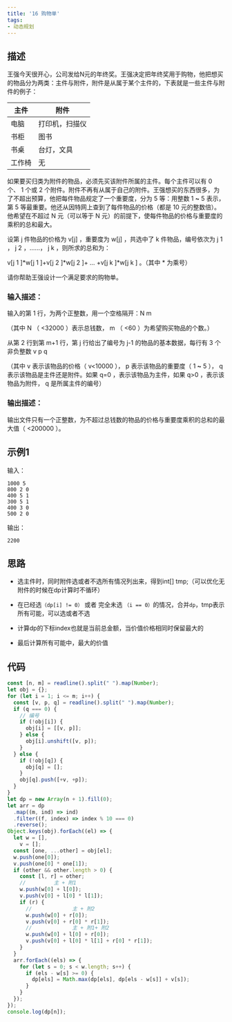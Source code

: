 ```yaml
---
title: '16 购物单'
tags:
- 动态规划
---
```


## 描述

王强今天很开心，公司发给N元的年终奖。王强决定把年终奖用于购物，他把想买的物品分为两类：主件与附件，附件是从属于某个主件的，下表就是一些主件与附件的例子：



| 主件   | 附件           |
| ------ | -------------- |
| 电脑   | 打印机，扫描仪 |
| 书柜   | 图书           |
| 书桌   | 台灯，文具     |
| 工作椅 | 无             |



如果要买归类为附件的物品，必须先买该附件所属的主件。每个主件可以有 0 个、 1 个或 2 个附件。附件不再有从属于自己的附件。王强想买的东西很多，为了不超出预算，他把每件物品规定了一个重要度，分为 5 等：用整数 1 **~** 5 表示，第 5 等最重要。他还从因特网上查到了每件物品的价格（都是 10 元的整数倍）。他希望在不超过 N 元（可以等于 N 元）的前提下，使每件物品的价格与重要度的乘积的总和最大。

  设第 j 件物品的价格为 v[j] ，重要度为 w[j] ，共选中了 k 件物品，编号依次为 j 1 ， j 2 ，……， j k ，则所求的总和为：

v[j 1 ]*w[j 1 ]+v[j 2 ]*w[j 2 ]+ … +v[j k ]*w[j k ] 。（其中 * 为乘号）

  请你帮助王强设计一个满足要求的购物单。

 



### 输入描述：

输入的第 1 行，为两个正整数，用一个空格隔开：N m

（其中 N （ <32000 ）表示总钱数， m （ <60 ）为希望购买物品的个数。）



从第 2 行到第 m+1 行，第 j 行给出了编号为 j-1 的物品的基本数据，每行有 3 个非负整数 v p q



（其中 v 表示该物品的价格（ v<10000 ）， p 表示该物品的重要度（ 1 **~** 5 ）， q 表示该物品是主件还是附件。如果 q=0 ，表示该物品为主件，如果 q>0 ，表示该物品为附件， q 是所属主件的编号）

 



### 输出描述：

 输出文件只有一个正整数，为不超过总钱数的物品的价格与重要度乘积的总和的最大值（ <200000 ）。

## 示例1

输入：

```
1000 5
800 2 0
400 5 1
300 5 1
400 3 0
500 2 0
```



输出：

```
2200
```



## 思路

- 选主件时，同时附件选或者不选所有情况列出来，得到int[] tmp;（可以优化无附件的时候在dp计算时不循环）

- 在已经选`（dp[i] != 0）` 或者 完全未选 `（i == 0）`的情况，合并`dp`，tmp表示所有可能，可以选或者不选

- 计算dp的下标index也就是当前总金额，当价值价格相同时保留最大的

- 最后计算所有可能中，最大的价值





## 代码

```js
const [n, m] = readline().split(" ").map(Number);
let obj = {};
for (let i = 1; i <= m; i++) {
  const [v, p, q] = readline().split(" ").map(Number);
  if (q === 0) {
    // 编号
    if (!obj[i]) {
      obj[i] = [[v, p]];
    } else {
      obj[i].unshift([v, p]);
    }
  } else {
    if (!obj[q]) {
      obj[q] = [];
    }
    obj[q].push([+v, +p]);
  }
}
let dp = new Array(n + 1).fill(0);
let arr = dp
  .map((m, ind) => ind)
  .filter((f, index) => index % 10 === 0)
  .reverse();
Object.keys(obj).forEach((el) => {
  let w = [],
    v = [];
  const [one, ...other] = obj[el];
  w.push(one[0]);
  v.push(one[0] * one[1]);
  if (other && other.length > 0) {
    const [l, r] = other;
    //         主 + 附1
    w.push(w[0] + l[0]);
    v.push(v[0] + l[0] * l[1]);
    if (r) {
      //             主 + 附2
      w.push(w[0] + r[0]);
      v.push(v[0] + r[0] * r[1]);
      //             主 + 附1+ 附2
      w.push(w[0] + l[0] + r[0]);
      v.push(v[0] + l[0] * l[1] + r[0] * r[1]);
    }
  }
  arr.forEach((els) => {
    for (let s = 0; s < w.length; s++) {
      if (els - w[s] >= 0) {
        dp[els] = Math.max(dp[els], dp[els - w[s]] + v[s]);
      }
    }
  });
});
console.log(dp[n]);

```

